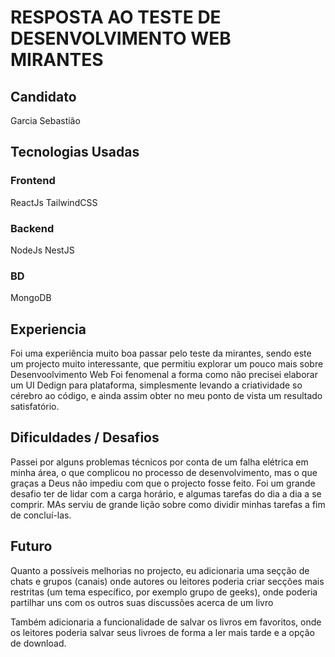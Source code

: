 # RESPOSTA AO TESTE DE DESENVOLVIMENTO WEB MIRANTES
## Candidato
Garcia Sebastião

## Tecnologias Usadas
### Frontend
ReactJs
TailwindCSS

### Backend
NodeJs
NestJS

### BD
MongoDB

## Experiencia
Foi uma experiência muito boa passar pelo teste da mirantes, sendo este um projecto muito interessante, que permitiu explorar um pouco mais sobre Desenvoolvimento Web
Foi fenomenal a forma como não precisei elaborar um UI Dedign para plataforma, simplesmente levando a criatividade so cérebro ao código, e ainda assim obter no
meu ponto de vista um resultado satisfatório.

## Dificuldades / Desafios
Passei por alguns problemas técnicos por conta de um falha elétrica em minha área, o que complicou no processo de desenvolvimento, 
mas o que graças a Deus não impediu com que o projecto fosse feito. Foi um grande desafio ter de lidar com a carga horário,
e algumas tarefas do dia a dia a se comprir. MAs serviu de grande lição sobre como dividir minhas tarefas a fim de concluí-las.

## Futuro
Quanto a possíveis melhorias no projecto, eu adicionaria uma seçção de chats e grupos (canais) onde autores ou leitores poderia criar secções mais restritas 
(um tema específico, por exemplo grupo de geeks), onde poderia partilhar uns com os outros suas discussões acerca de um livro

Também adicionaria a funcionalidade de salvar os livros em favoritos, onde os leitores poderia salvar seus livroes de forma a ler mais tarde e a opção de download.

